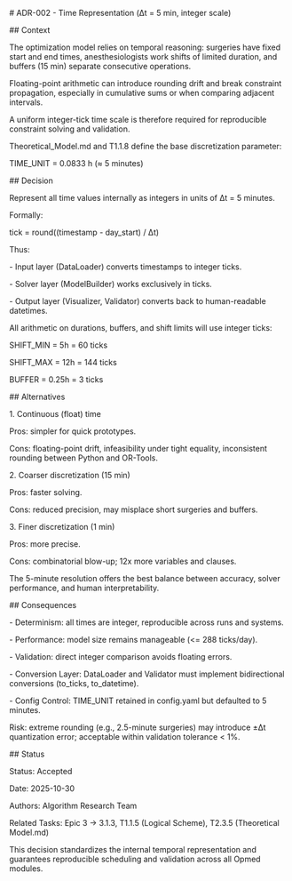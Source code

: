 \# ADR-002 - Time Representation (Δt = 5 min, integer scale)



\## Context

The optimization model relies on temporal reasoning: surgeries have fixed start and end times, anesthesiologists work shifts of limited duration, and buffers (15 min) separate consecutive operations.



Floating-point arithmetic can introduce rounding drift and break constraint propagation, especially in cumulative sums or when comparing adjacent intervals.  

A uniform integer-tick time scale is therefore required for reproducible constraint solving and validation.



Theoretical\_Model.md and T1.1.8 define the base discretization parameter:

TIME\_UNIT = 0.0833 h (≈ 5 minutes)



\## Decision

Represent all time values internally as integers in units of Δt = 5 minutes.



Formally:

tick = round((timestamp - day\_start) / Δt)



Thus:

\- Input layer (DataLoader) converts timestamps to integer ticks.

\- Solver layer (ModelBuilder) works exclusively in ticks.

\- Output layer (Visualizer, Validator) converts back to human-readable datetimes.



All arithmetic on durations, buffers, and shift limits will use integer ticks:

SHIFT\_MIN = 5h = 60 ticks  

SHIFT\_MAX = 12h = 144 ticks  

BUFFER = 0.25h = 3 ticks



\## Alternatives



1\. Continuous (float) time  

Pros: simpler for quick prototypes.  

Cons: floating-point drift, infeasibility under tight equality, inconsistent rounding between Python and OR-Tools.



2\. Coarser discretization (15 min)  

Pros: faster solving.  

Cons: reduced precision, may misplace short surgeries and buffers.



3\. Finer discretization (1 min)  

Pros: more precise.  

Cons: combinatorial blow-up; 12x more variables and clauses.



The 5-minute resolution offers the best balance between accuracy, solver performance, and human interpretability.



\## Consequences

\- Determinism: all times are integer, reproducible across runs and systems.  

\- Performance: model size remains manageable (<= 288 ticks/day).  

\- Validation: direct integer comparison avoids floating errors.  

\- Conversion Layer: DataLoader and Validator must implement bidirectional conversions (to\_ticks, to\_datetime).  

\- Config Control: TIME\_UNIT retained in config.yaml but defaulted to 5 minutes.



Risk: extreme rounding (e.g., 2.5-minute surgeries) may introduce ±Δt quantization error; acceptable within validation tolerance < 1%.



\## Status

Status: Accepted  

Date: 2025-10-30  

Authors: Algorithm Research Team  

Related Tasks: Epic 3 -> 3.1.3, T1.1.5 (Logical Scheme), T2.3.5 (Theoretical Model.md)



This decision standardizes the internal temporal representation and guarantees reproducible scheduling and validation across all Opmed modules.



